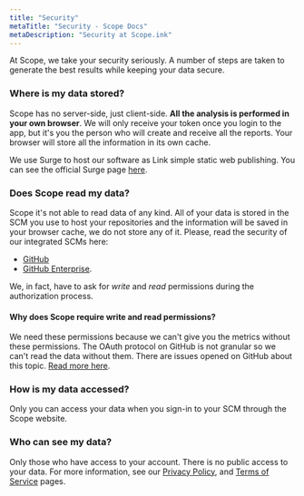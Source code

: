 ```yaml
---
title: "Security"
metaTitle: "Security - Scope Docs"
metaDescription: "Security at Scope.ink"
---
```


At Scope, we take your security seriously. A number of steps are taken to generate the best results while keeping your data secure. 

### Where is my data stored?
Scope has no server-side, just client-side. **All the analysis is performed in your own browser**. We will only receive your token once you login to the app, but it's you the person who will create and receive all the reports. Your browser will store all the information in its own cache.

We use Surge to host our software as Link simple static web publishing. You can see the official Surge page [here](https://surge.sh/).

### Does Scope read my data?
Scope it's not able to read data of any kind. All of your data is stored in the SCM you use to host your repositories and the information will be saved in your browser cache, we do not store any of it. Please, read the security of our integrated SCMs here: 

- [GitHub](https://github.com/security)
- [GitHub Enterprise](https://github.com/enterprise/security).

We, in fact, have to ask for *write* and *read* permissions during the authorization process.

#### Why does Scope require write and read permissions?

We need these permissions because we can't give you the metrics without these permissions. The OAuth protocol on GitHub is not granular so we can't read the data without them. There are issues opened on GitHub about this topic. [Read more here](https://github.com/dear-github/dear-github/issues/113).

### How is my data accessed?
Only you can access your data when you sign-in to your SCM through the Scope website.

### Who can see my data?
Only those who have access to your account. There is no public access to your data.
For more information, see our [Privacy Policy](https://scope.ink/privacy), and [Terms of Service](https://scope.ink/Terms) pages.